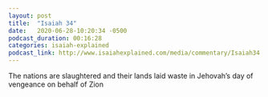 ```yaml
---
layout: post
title:  "Isaiah 34"
date:   2020-06-28-10:20:34 -0500
podcast_duration: 00:16:28
categories: isaiah-explained
podcast_link: http://www.isaiahexplained.com/media/commentary/Isaiah34.mp3
---
```

The nations are slaughtered and their lands laid waste in Jehovah’s day of vengeance on behalf of Zion
